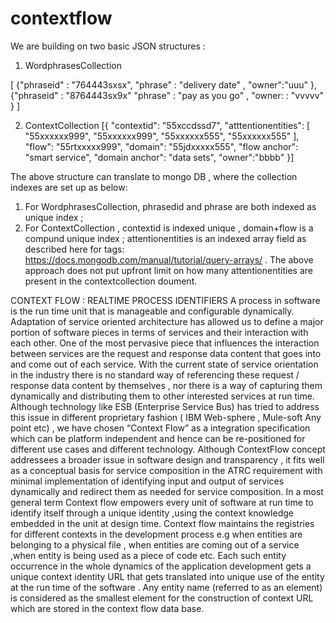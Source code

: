 # contextflow

We are building on two basic JSON structures :

1. WordphrasesCollection 

[
{"phraseid" : "764443sxsx",
 "phrase" : "delivery date" ,
 "owner":"uuu"
},
{"phraseid" : "8764443sx9x"
 "phrase" : "pay as you go" ,
 "owner: : "vvvvv"
} 
]

2. ContextCollection  [{
	"contextid": "55xccdssd7",
	"atttentionentities": [
		"55xxxxxx999", "55xxxxxx999", "55xxxxxx555", "55xxxxxx555"
	],
	"flow": "55rtxxxxx999",
	"domain": "55jdxxxxx555",
	"flow anchor": "smart service",
	"domain anchor": "data sets",
	"owner":"bbbb"
}]


The above structure can translate to mongo DB , where the collection indexes are set up as below:

1. For WordphrasesCollection, phrasedid and phrase are both indexed as unique index ; 
2. For ContextCollection , contextid is indexed unique , domain+flow is a compund unique index ; attentionentities is an indexed array field as described here for tags: https://docs.mongodb.com/manual/tutorial/query-arrays/ . The above approach does not put upfront limit on how many attentionentities are present in the contextcollection doument.

CONTEXT FLOW : REALTIME PROCESS IDENTIFIERS
A process in software is the run time unit that is manageable and configurable dynamically.
Adaptation of service oriented architecture has allowed us to define a major portion of software pieces in terms of services and their interaction with each other.
One of the most pervasive piece that influences the interaction between services are the request and response data content that goes into and come out of each service. 
With the current state of service orientation in the industry there is no standard way of referencing these request / response data content by themselves , nor there is a way of capturing them dynamically and distributing them to other interested services at run time. Although technology like ESB (Enterprise Service Bus) has tried to address this issue in different proprietary fashion ( IBM Web-sphere , Mule-soft Any point  etc) , we have chosen “Context Flow” as a integration specification which can be platform independent and hence can be re-positioned for different use cases and different technology. Although ContextFlow concept addressees a broader issue in software design and transparency , it fits well as a conceptual basis for service composition in the ATRC requirement with minimal implementation of identifying input and output of services dynamically and redirect them as needed for service composition. 
In a most general term Context flow empowers every unit of software at run time to identify itself through a unique identity ,using the context knowledge embedded  in the unit at design time.
Context flow  maintains the registries for different contexts in the development process e.g when entities  are belonging to a physical file , when entities are coming out of a service ,when entity is being used as a piece of code etc. Each such entity occurrence in the whole dynamics of the application development gets a unique context identity URL that gets translated into unique use of the entity at the run time of the software . Any entity name (referred to as an element) is considered as the smallest element for the construction of context URL which are stored in the context flow data base.
